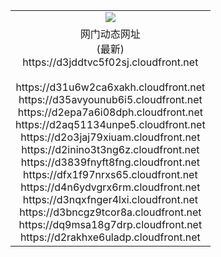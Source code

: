 ﻿<table>
  <tr></tr>
  <tr><td colspan=2 align=center><img src="https://d3jddtvc5f02sj.cloudfront.net/Up/oGate.jpg" /></td></tr>
  <tr><td colspan=2 align=center>网门动态网址<br/>(最新)
<br>https://d3jddtvc5f02sj.cloudfront.net
<br/>
<br>https://d31u6w2ca6xakh.cloudfront.net
<br>https://d35avyounub6i5.cloudfront.net
<br>https://d2epa7a6i08dph.cloudfront.net
<br>https://d2aq51134unpe5.cloudfront.net
<br>https://d2o3jaj79xiuam.cloudfront.net
<br>https://d2inino3t3ng6z.cloudfront.net
<br>https://d3839fnyft8fng.cloudfront.net
<br>https://dfx1f97nrxs65.cloudfront.net
<br>https://d4n6ydvgrx6rm.cloudfront.net
<br>https://d3nqxfnger4lxi.cloudfront.net
<br>https://d3bncgz9tcor8a.cloudfront.net
<br>https://dq9msa18g7drp.cloudfront.net
<br>https://d2rakhxe6uladp.cloudfront.net
    </td>
  </tr>
</table>
